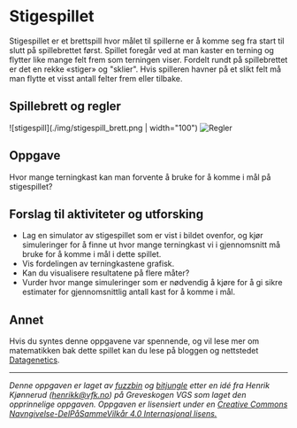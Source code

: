 # Stigespillet

Stigespillet er et brettspill hvor målet til spillerne er å komme seg fra start til slutt på spillebrettet først. Spillet foregår ved at man kaster en terning og flytter like mange felt frem som terningen viser. Fordelt rundt på spillebrettet er det en rekke «stiger» og "sklier". Hvis spilleren havner på et slikt felt må man flytte et visst antall felter frem eller tilbake.

## Spillebrett og regler

![stigespill](./img/stigespill_brett.png | width="100")
![Regler](./img/stigespill_regler.png)

## Oppgave
Hvor mange terningkast kan man forvente å bruke for å komme i mål på stigespillet?

## Forslag til aktiviteter og utforsking
* Lag en simulator av stigespillet som er vist i bildet ovenfor, og kjør simuleringer for å finne ut hvor mange terningkast vi i gjennomsnitt må bruke for å komme i mål i dette spillet.
* Vis fordelingen av terningkastene grafisk.
* Kan du visualisere resultatene på flere måter?
* Vurder hvor mange simuleringer som er nødvendig å kjøre for å gi sikre estimater for gjennomsnittlig antall kast for å komme i mål.

## Annet

Hvis du syntes denne oppgavene var spennende, og vil lese mer om matematikken bak dette spillet kan du lese på bloggen og nettstedet [Datagenetics](http://www.datagenetics.com/blog/november12011/).

---
_Denne oppgaven er laget av [fuzzbin](https://github.com/fuzzbin) og [bitjungle](https://github.com/bitjungle) etter en idé fra Henrik Kjønnerud (henrikk@vfk.no) på Greveskogen VGS som laget den opprinnelige oppgaven. Oppgaven er lisensiert under en [Creative Commons Navngivelse-DelPåSammeVilkår 4.0 Internasjonal lisens.](http://creativecommons.org/licenses/by-sa/4.0/)_
